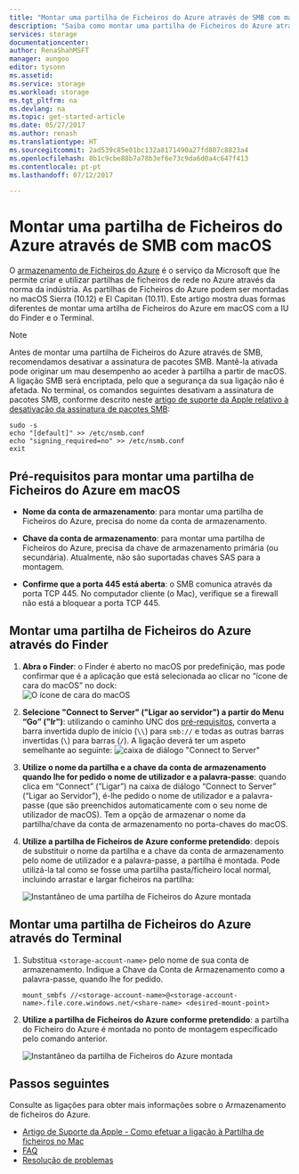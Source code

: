 ```yaml
---
title: "Montar uma partilha de Ficheiros do Azure através de SMB com macOS | Microsoft Docs"
description: "Saiba como montar uma partilha de Ficheiros do Azure através de SMB com macOS"
services: storage
documentationcenter: 
author: RenaShahMSFT
manager: aungoo
editor: tysonn
ms.assetid: 
ms.service: storage
ms.workload: storage
ms.tgt_pltfrm: na
ms.devlang: na
ms.topic: get-started-article
ms.date: 05/27/2017
ms.author: renash
ms.translationtype: HT
ms.sourcegitcommit: 2ad539c85e01bc132a8171490a27fd807c8823a4
ms.openlocfilehash: 8b1c9cbe88b7a78b3ef6e73c9da6d0a4c647f413
ms.contentlocale: pt-pt
ms.lasthandoff: 07/12/2017

---
```


# <a name="mount-azure-file-share-over-smb-with-macos"></a>Montar uma partilha de Ficheiros do Azure através de SMB com macOS
O [armazenamento de Ficheiros do Azure](storage-dotnet-how-to-use-files.md) é o serviço da Microsoft que lhe permite criar e utilizar partilhas de ficheiros de rede no Azure através da norma da indústria. As partilhas de Ficheiros do Azure podem ser montadas no macOS Sierra (10.12) e El Capitan (10.11). Este artigo mostra duas formas diferentes de montar uma artilha de Ficheiros do Azure em macOS com a IU do Finder e o Terminal.

> [!Note]  
> Antes de montar uma partilha de Ficheiros do Azure através de SMB, recomendamos desativar a assinatura de pacotes SMB. Mantê-la ativada pode originar um mau desempenho ao aceder à partilha a partir de macOS. A ligação SMB será encriptada, pelo que a segurança da sua ligação não é afetada. No terminal, os comandos seguintes desativam a assinatura de pacotes SMB, conforme descrito neste [artigo de suporte da Apple relativo à desativação da assinatura de pacotes SMB](https://support.apple.com/HT205926):  
>    ```
>    sudo -s
>    echo "[default]" >> /etc/nsmb.conf
>    echo "signing_required=no" >> /etc/nsmb.conf
>    exit
>    ```

## <a name="prerequisites-for-mounting-an-azure-file-share-on-macos"></a>Pré-requisitos para montar uma partilha de Ficheiros do Azure em macOS
* **Nome da conta de armazenamento**: para montar uma partilha de Ficheiros do Azure, precisa do nome da conta de armazenamento.

* **Chave da conta de armazenamento**: para montar uma partilha de Ficheiros do Azure, precisa da chave de armazenamento primária (ou secundária). Atualmente, não são suportadas chaves SAS para a montagem.

* **Confirme que a porta 445 está aberta**: o SMB comunica através da porta TCP 445. No computador cliente (o Mac), verifique se a firewall não está a bloquear a porta TCP 445.

## <a name="mount-an-azure-file-share-via-finder"></a>Montar uma partilha de Ficheiros do Azure através do Finder
1. **Abra o Finder**: o Finder é aberto no macOS por predefinição, mas pode confirmar que é a aplicação que está selecionada ao clicar no “ícone de cara do macOS” no dock:  
    ![O ícone de cara do macOS](media/storage-file-how-to-use-files-mac/mount-via-finder-1.png)

2. **Selecione "Connect to Server" ("Ligar ao servidor") a partir do Menu “Go” ("Ir")**: utilizando o caminho UNC dos [pré-requisitos](#preq), converta a barra invertida duplo de início (`\\`) para `smb://` e todas as outras barras invertidas (`\`) para barras (`/`). A ligação deverá ter um aspeto semelhante ao seguinte: ![caixa de diálogo "Connect to Server"](./media/storage-file-how-to-use-files-mac/mount-via-finder-2.png)

3. **Utilize o nome da partilha e a chave da conta de armazenamento quando lhe for pedido o nome de utilizador e a palavra-passe**: quando clica em “Connect” (”Ligar”) na caixa de diálogo “Connect to Server” (“Ligar ao Servidor”), é-lhe pedido o nome de utilizador e a palavra-passe (que são preenchidos automaticamente com o seu nome de utilizador de macOS). Tem a opção de armazenar o nome da partilha/chave da conta de armazenamento no porta-chaves do macOS.

4. **Utilize a partilha de Ficheiros de Azure conforme pretendido**: depois de substituir o nome da partilha e a chave da conta de armazenamento pelo nome de utilizador e a palavra-passe, a partilha é montada. Pode utilizá-la tal como se fosse uma partilha pasta/ficheiro local normal, incluindo arrastar e largar ficheiros na partilha:

    ![Instantâneo de uma partilha de Ficheiros do Azure montada](./media/storage-file-how-to-use-files-mac/mount-via-finder-3.png)

## <a name="mount-an-azure-file-share-via-terminal"></a>Montar uma partilha de Ficheiros do Azure através do Terminal
1. Substitua `<storage-account-name>` pelo nome de sua conta de armazenamento. Indique a Chave da Conta de Armazenamento como a palavra-passe, quando lhe for pedido. 

    ```
    mount_smbfs //<storage-account-name>@<storage-account-name>.file.core.windows.net/<share-name> <desired-mount-point>
    ```

2. **Utilize a partilha de Ficheiros do Azure conforme pretendido**: a partilha do Ficheiro do Azure é montada no ponto de montagem especificado pelo comando anterior.  

    ![Instantâneo da partilha de Ficheiros do Azure montada](./media/storage-file-how-to-use-files-mac/mount-via-terminal-1.png)

## <a name="next-steps"></a>Passos seguintes
Consulte as ligações para obter mais informações sobre o Armazenamento de ficheiros do Azure.

* [Artigo de Suporte da Apple - Como efetuar a ligação à Partilha de ficheiros no Mac](https://support.apple.com/HT204445)
* [FAQ](storage-files-faq.md)
* [Resolução de problemas](storage-troubleshoot-file-connection-problems.md)
